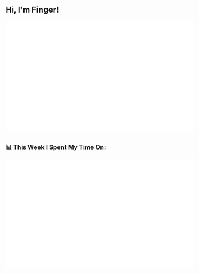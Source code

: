 <h2> Hi, I'm Finger!</h2>

<img align="right" src="https://raw.githubusercontent.com/spianmo/github-stats/master/generated/overview.svg#gh-light-mode-only">

<!-- <img align="right" height="160em" src="https://github-readme-stats-eight-theta.vercel.app/api/top-langs/?username=spianmo&layout=compact&langs_count=8&theme=algolia"/>	 -->
	
```go
package main

type Me struct {
	Name   string
	Job    string
	Code   string
	Skills string
}

func main() {
	me := &Me{
		Name:   "Finger",
		Job:    "Client-side Engineer",
		Code:   "Java, Kotlin, C#, Rust and C++ and Others",
		Skills: "Android, Security, Cross-platform client, NLP, CV, ASR ^o^",
	}
	_ = me
}
```


<h3>📊 This Week I Spent My Time On:</h3>
<img align='right' src="https://raw.githubusercontent.com/spianmo/github-stats/master/generated/languages.svg#gh-light-mode-only">

<!--START_SECTION:waka-->

```txt
Kotlin                         17 hrs 12 mins  ███████████████▓░░░░░░░░░   62.44 %
C++                            2 hrs 49 mins   ██▓░░░░░░░░░░░░░░░░░░░░░░   10.22 %
XML                            2 hrs 13 mins   ██░░░░░░░░░░░░░░░░░░░░░░░   08.05 %
Java                           2 hrs 11 mins   ██░░░░░░░░░░░░░░░░░░░░░░░   07.98 %
ObjectiveC                     59 mins         █░░░░░░░░░░░░░░░░░░░░░░░░   03.58 %
```

<!--END_SECTION:waka-->
